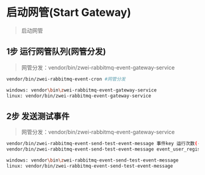 启动网管(Start Gateway)
=========================
> 启动网管


1步 运行网管队列(网管分发)
-------------------------
> 网管分发：vendor/bin/zwei-rabbitmq-event-gateway-service

```sh
vendor/bin/zwei-rabbitmq-event-cron #网管分发

windows: vendor\bin\zwei-rabbitmq-event-gateway-service
linux: vendor/bin/zwei-rabbitmq-event-gateway-service
```


2步 发送测试事件
-------------------------
> 网管分发：vendor/bin/zwei-rabbitmq-event-gateway-service

```sh
vendor/bin/zwei-rabbitmq-event-send-test-event-message 事件key 运行次数(-1: 一直运行) 间隔时间(默认1秒)
vendor/bin/zwei-rabbitmq-event-send-test-event-message event_user_register -1 1 # 一直运行脚本,每秒发送一次事件

windows: vendor\bin\zwei-rabbitmq-event-send-test-event-message
linux: vendor/bin/zwei-rabbitmq-event-send-test-event-message
```